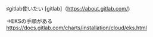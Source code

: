 ♯gitlab使いたい
[gitlab]（https://about.gitlab.com/)

→EKSの手順がある
https://docs.gitlab.com/charts/installation/cloud/eks.html


